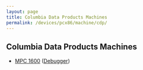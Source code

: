 ```yaml
---
layout: page
title: Columbia Data Products Machines
permalink: /devices/pcx86/machine/cdp/
---
```


Columbia Data Products Machines
---

* [MPC 1600](/devices/pcx86/machine/cdp/mpc1600/cga/640kb/) ([Debugger](/devices/pcx86/machine/cdp/mpc1600/cga/640kb/debugger/))

